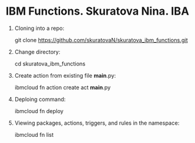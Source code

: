 # IBM Functions.    Skuratova Nina.     IBA

1. Cloning into a repo:

    git clone https://github.com/skuratovaN/skuratova_ibm_functions.git

2. Change directory:

    cd skuratova_ibm_functions
    
3. Create action from existing file __main__.py:

    ibmcloud fn action create act __main__.py

4. Deploing command:

    ibmcloud fn deploy

5. Viewing packages, actions, triggers, and rules in the namespace:

    ibmcloud fn list
